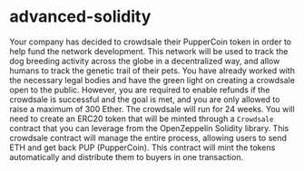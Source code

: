 # advanced-solidity
Your company has decided to crowdsale their PupperCoin token in order to help fund the network development. This network will be used to track the dog breeding activity across the globe in a decentralized way, and allow humans to track the genetic trail of their pets. You have already worked with the necessary legal bodies and have the green light on creating a crowdsale open to the public. However, you are required to enable refunds if the crowdsale is successful and the goal is met, and you are only allowed to raise a maximum of 300 Ether. The crowdsale will run for 24 weeks.  You will need to create an ERC20 token that will be minted through a `Crowdsale` contract that you can leverage from the OpenZeppelin Solidity library.  This crowdsale contract will manage the entire process, allowing users to send ETH and get back PUP (PupperCoin). This contract will mint the tokens automatically and distribute them to buyers in one transaction.
